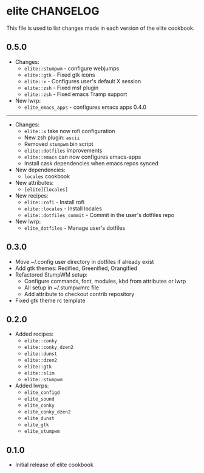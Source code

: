 elite CHANGELOG
=================

This file is used to list changes made in each version of the elite cookbook.

0.5.0
-----
- Changes:
  - `elite::stumpwm` - configure webjumps
  - `elite::gtk` - Fixed gtk icons
  - `elite::x` - Configures user's default X session
  - `elite::zsh` - Fixed msf plugin
  - `elite::zsh` - Fixed emacs Tramp support
- New lwrp:
  - `elite_emacs_apps` - configures emacs apps
0.4.0
-----
- Changes:
  - `elite::x` take now rofi configuration
  - New zsh plugin: `ascii`
  - Removed `stumpwm` bin script
  - `elite::dotfiles` improvements
  - `elite::emacs` can now configures emacs-apps
  - Install cask dependencies when emacs repos synced
- New dependencies:
  - `locales` cookbook
- New attributes:
  - `[elite][locales]`
- New recipes:
  - `elite::rofi` - Install rofi
  - `elite::locales` - Install locales
  - `elite::dotfiles_commit` - Commit in the user's dotfiles repo
- New lwrp:
  - `elite_dotfiles` - Manage user's dotfiles

0.3.0
-----
- Move ~/.config user directory in dotfiles if already exist
- Add gtk themes: Redified, Greenified, Orangified
- Refactored StumpWM setup:
  - Configure commands, font, modules, kbd from attributes or lwrp
  - All setup in ~/.stumpwmrc file
  - Add attribute to checkout contrib repository
- Fixed gtk theme rc template

0.2.0
-----
- Added recipes:
  + `elite::conky`
  + `elite::conky_dzen2`
  + `elite::dunst`
  + `elite::dzen2`
  + `elite::gtk`
  + `elite::slim`
  + `elite::stumpwm`
- Added lwrps:
  + `elite_configd`
  + `elite_sound`
  + `elite_conky`
  + `elite_conky_dzen2`
  + `elite_dunst`
  + `elite_gtk`
  + `elite_stumpwm`

0.1.0
-----
- Initial release of elite cookbook
